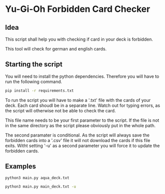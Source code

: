# Yu-Gi-Oh Forbidden Card Checker

## Idea
This script shall help you with checking if card in your deck is forbidden.

This tool will check for german and english cards.

## Starting the script
You will need to install the python dependencies.
Therefore you will have to run the following command.

```bash
pip install -r requirements.txt
```

To run the script you will have to make a '.txt' file with the cards of your deck. Each card shoudl be in a separate line. 
Watch out for typing errors, as the script will otherwise not be able to check the card.

This file name needs to be your first parameter to the script.
If the file is not in the same directory as the script please obviously put in the whole path.

The second paramater is conditional. As the script will always save the forbidden cards into a '.csv' file it will not download the cards if this file exits.
Witht setting '-u' as a second parameter you will force it to update the forbidden cards.

## Examples
```bash
python3 main.py aqua_deck.txt 
```
```bash
python3 main.py main_deck.txt -u
```
